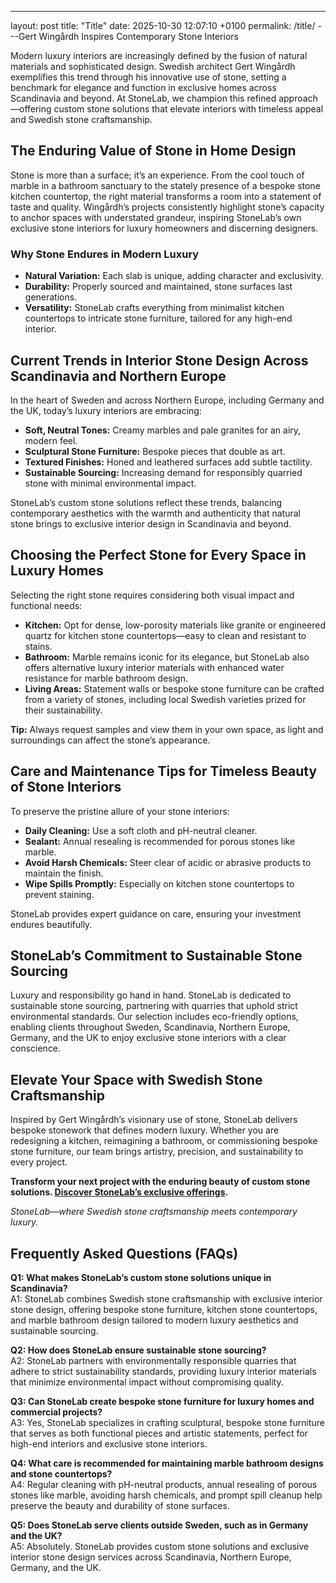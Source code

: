 ---
layout: post
title: "Title"
date: 2025-10-30 12:07:10 +0100
permalink: /title/
---Gert Wingårdh Inspires Contemporary Stone Interiors

Modern luxury interiors are increasingly defined by the fusion of natural materials and sophisticated design. Swedish architect Gert Wingårdh exemplifies this trend through his innovative use of stone, setting a benchmark for elegance and function in exclusive homes across Scandinavia and beyond. At StoneLab, we champion this refined approach—offering custom stone solutions that elevate interiors with timeless appeal and Swedish stone craftsmanship.

## The Enduring Value of Stone in Home Design

Stone is more than a surface; it’s an experience. From the cool touch of marble in a bathroom sanctuary to the stately presence of a bespoke stone kitchen countertop, the right material transforms a room into a statement of taste and quality. Wingårdh’s projects consistently highlight stone’s capacity to anchor spaces with understated grandeur, inspiring StoneLab’s own exclusive stone interiors for luxury homeowners and discerning designers.

### Why Stone Endures in Modern Luxury

- **Natural Variation:** Each slab is unique, adding character and exclusivity.
- **Durability:** Properly sourced and maintained, stone surfaces last generations.
- **Versatility:** StoneLab crafts everything from minimalist kitchen countertops to intricate stone furniture, tailored for any high-end interior.

## Current Trends in Interior Stone Design Across Scandinavia and Northern Europe

In the heart of Sweden and across Northern Europe, including Germany and the UK, today’s luxury interiors are embracing:

- **Soft, Neutral Tones:** Creamy marbles and pale granites for an airy, modern feel.
- **Sculptural Stone Furniture:** Bespoke pieces that double as art.
- **Textured Finishes:** Honed and leathered surfaces add subtle tactility.
- **Sustainable Sourcing:** Increasing demand for responsibly quarried stone with minimal environmental impact.

StoneLab’s custom stone solutions reflect these trends, balancing contemporary aesthetics with the warmth and authenticity that natural stone brings to exclusive interior design in Scandinavia and beyond.

## Choosing the Perfect Stone for Every Space in Luxury Homes

Selecting the right stone requires considering both visual impact and functional needs:

- **Kitchen:** Opt for dense, low-porosity materials like granite or engineered quartz for kitchen stone countertops—easy to clean and resistant to stains.
- **Bathroom:** Marble remains iconic for its elegance, but StoneLab also offers alternative luxury interior materials with enhanced water resistance for marble bathroom design.
- **Living Areas:** Statement walls or bespoke stone furniture can be crafted from a variety of stones, including local Swedish varieties prized for their sustainability.

**Tip:** Always request samples and view them in your own space, as light and surroundings can affect the stone’s appearance.

## Care and Maintenance Tips for Timeless Beauty of Stone Interiors

To preserve the pristine allure of your stone interiors:

- **Daily Cleaning:** Use a soft cloth and pH-neutral cleaner.
- **Sealant:** Annual resealing is recommended for porous stones like marble.
- **Avoid Harsh Chemicals:** Steer clear of acidic or abrasive products to maintain the finish.
- **Wipe Spills Promptly:** Especially on kitchen stone countertops to prevent staining.

StoneLab provides expert guidance on care, ensuring your investment endures beautifully.

## StoneLab’s Commitment to Sustainable Stone Sourcing

Luxury and responsibility go hand in hand. StoneLab is dedicated to sustainable stone sourcing, partnering with quarries that uphold strict environmental standards. Our selection includes eco-friendly options, enabling clients throughout Sweden, Scandinavia, Northern Europe, Germany, and the UK to enjoy exclusive stone interiors with a clear conscience.

## Elevate Your Space with Swedish Stone Craftsmanship

Inspired by Gert Wingårdh’s visionary use of stone, StoneLab delivers bespoke stonework that defines modern luxury. Whether you are redesigning a kitchen, reimagining a bathroom, or commissioning bespoke stone furniture, our team brings artistry, precision, and sustainability to every project.

**Transform your next project with the enduring beauty of custom stone solutions. [Discover StoneLab’s exclusive offerings](https://stonelab.se/).**

*StoneLab—where Swedish stone craftsmanship meets contemporary luxury.*

## Frequently Asked Questions (FAQs)

**Q1: What makes StoneLab’s custom stone solutions unique in Scandinavia?**  
A1: StoneLab combines Swedish stone craftsmanship with exclusive interior stone design, offering bespoke stone furniture, kitchen stone countertops, and marble bathroom design tailored to modern luxury aesthetics and sustainable sourcing.

**Q2: How does StoneLab ensure sustainable stone sourcing?**  
A2: StoneLab partners with environmentally responsible quarries that adhere to strict sustainability standards, providing luxury interior materials that minimize environmental impact without compromising quality.

**Q3: Can StoneLab create bespoke stone furniture for luxury homes and commercial projects?**  
A3: Yes, StoneLab specializes in crafting sculptural, bespoke stone furniture that serves as both functional pieces and artistic statements, perfect for high-end interiors and exclusive stone interiors.

**Q4: What care is recommended for maintaining marble bathroom designs and stone countertops?**  
A4: Regular cleaning with pH-neutral products, annual resealing of porous stones like marble, avoiding harsh chemicals, and prompt spill cleanup help preserve the beauty and durability of stone surfaces.

**Q5: Does StoneLab serve clients outside Sweden, such as in Germany and the UK?**  
A5: Absolutely. StoneLab provides custom stone solutions and exclusive interior stone design services across Scandinavia, Northern Europe, Germany, and the UK.

<script type="application/ld+json">
{
  "@context": "https://schema.org",
  "@type": "BlogPosting",
  "headline": "Gert Wingårdh Inspires Contemporary Stone Interiors",
  "description": "Explore how Swedish architect Gert Wingårdh influences modern luxury interiors through innovative stone use. StoneLab offers custom stone solutions and exclusive interior stone design with sustainable sourcing and Swedish craftsmanship.",
  "author": {
    "@type": "Person",
    "name": "StoneLab",
    "description": "StoneLab specializes in customized stone solutions and exclusive interior design for luxury spaces, offering precision-crafted stonework tailored to modern aesthetics."
  },
  "publisher": {
    "@type": "Person",
    "name": "StoneLab"
  },
  "mainEntityOfPage": {
    "@type": "WebPage",
    "@id": "https://stonelab.se/blog/gert-wingardh-inspires-contemporary-stone-interiors"
  },
  "datePublished": "2024-06-01",
  "dateModified": "2024-06-01",
  "keywords": "StoneLab, custom stone solutions, interior stone design, exclusive stone interiors, Swedish stone craftsmanship, luxury interior materials, kitchen stone countertops, marble bathroom design, bespoke stone furniture, sustainable stone sourcing, Sweden, Scandinavia, Northern Europe, Germany, UK"
}
</script>

<script type="application/ld+json">
{
  "@context": "https://schema.org",
  "@type": "FAQPage",
  "mainEntity": [
    {
      "@type": "Question",
      "name": "What makes StoneLab’s custom stone solutions unique in Scandinavia?",
      "acceptedAnswer": {
        "@type": "Answer",
        "text": "StoneLab combines Swedish stone craftsmanship with exclusive interior stone design, offering bespoke stone furniture, kitchen stone countertops, and marble bathroom design tailored to modern luxury aesthetics and sustainable sourcing."
      }
    },
    {
      "@type": "Question",
      "name": "How does StoneLab ensure sustainable stone sourcing?",
      "acceptedAnswer": {
        "@type": "Answer",
        "text": "StoneLab partners with environmentally responsible quarries that adhere to strict sustainability standards, providing luxury interior materials that minimize environmental impact without compromising quality."
      }
    },
    {
      "@type": "Question",
      "name": "Can StoneLab create bespoke stone furniture for luxury homes and commercial projects?",
      "acceptedAnswer": {
        "@type": "Answer",
        "text": "Yes, StoneLab specializes in crafting sculptural, bespoke stone furniture that serves as both functional pieces and artistic statements, perfect for high-end interiors and exclusive stone interiors."
      }
    },
    {
      "@type": "Question",
      "name": "What care is recommended for maintaining marble bathroom designs and stone countertops?",
      "acceptedAnswer": {
        "@type": "Answer",
        "text": "Regular cleaning with pH-neutral products, annual resealing of porous stones like marble, avoiding harsh chemicals, and prompt spill cleanup help preserve the beauty and durability of stone surfaces."
      }
    },
    {
      "@type": "Question",
      "name": "Does StoneLab serve clients outside Sweden, such as in Germany and the UK?",
      "acceptedAnswer": {
        "@type": "Answer",
        "text": "Absolutely. StoneLab provides custom stone solutions and exclusive interior stone design services across Scandinavia, Northern Europe, Germany, and the UK."
      }
    }
  ]
}
</script>